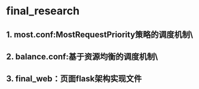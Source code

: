 # final_research
## 1. most.conf:MostRequestPriority策略的调度机制\\
## 2. balance.conf:基于资源均衡的调度机制\\
## 3. final_web：页面flask架构实现文件
